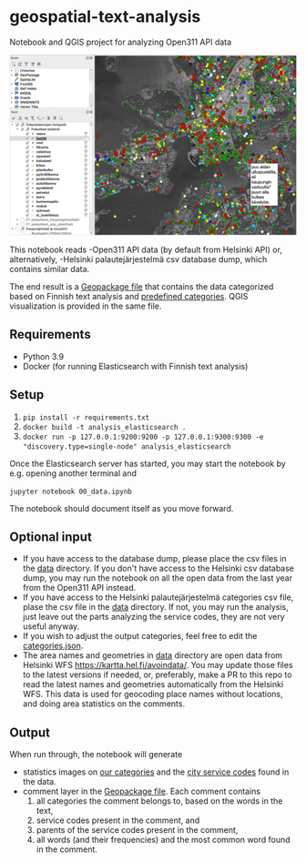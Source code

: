 # geospatial-text-analysis
Notebook and QGIS project for analyzing Open311 API data

![QGIS project and visualization of categories](readme.png)

This notebook reads
    -Open311 API data (by default from Helsinki API) or, alternatively,
    -Helsinki palautejärjestelmä csv database dump, which contains similar data.

The end result is a [Geopackage file](./qgis_project_and_layers.gpkg) that contains the data categorized based on Finnish text analysis and [predefined categories](./data/categories.json). QGIS visualization is provided in the same file.

## Requirements
- Python 3.9
- Docker (for running Elasticsearch with Finnish text analysis)

## Setup
1. `pip install -r requirements.txt`
2. `docker build -t analysis_elasticsearch .`
3. `docker run -p 127.0.0.1:9200:9200 -p 127.0.0.1:9300:9300 -e "discovery.type=single-node" analysis_elasticsearch`

Once the Elasticsearch server has started, you may start the notebook by e.g. opening another terminal and

`jupyter notebook 00_data.ipynb`

The notebook should document itself as you move forward.

## Optional input

- If you have access to the database dump, please place the csv files in the [data](./data) directory. If you don't have access to the Helsinki csv database dump, you may run the notebook on all the open data from the last year from the Open311 API instead. 
- If you have access to the Helsinki palautejärjestelmä categories csv file, plase the csv file in the [data](./data) directory. If not, you may run the analysis, just leave out the parts analyzing the service codes, they are not very useful anyway.
- If you wish to adjust the output categories, feel free to edit the [categories.json](./data/categories.json).
- The area names and geometries in [data](./data) directory are open data from Helsinki WFS https://kartta.hel.fi/avoindata/. You may update those files to the latest versions if needed, or, preferably, make a PR to this repo to read the latest names and geometries automatically from the Helsinki WFS. This data is used for geocoding place names without locations, and doing area statistics on the comments.

## Output

When run through, the notebook will generate
- statistics images on [our categories](./found_categories.png) and the [city service codes](./service_codes.png) found in the data.
- comment layer in the [Geopackage file](./qgis_project_and_layers.gpkg). Each comment contains
    1. all categories the comment belongs to, based on the words in the text,
    2. service codes present in the comment, and
    3. parents of the service codes present in the comment,
    4. all words (and their frequencies) and the most common word found in the comment.
